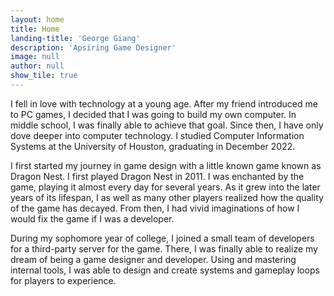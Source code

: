 ```yaml
---
layout: home
title: Home
landing-title: 'George Giang'
description: 'Apsiring Game Designer'
image: null
author: null
show_tile: true
---
```


I fell in love with technology at a young age. After my friend introduced me to PC games, I decided that I was going
to build my own computer. In middle school, I was finally able to achieve that goal. Since then, I have only dove
deeper into computer technology. I studied Computer Information Systems at the University of Houston, graduating in December 2022.


I first started my journey in game design with a little known game known as Dragon Nest. I first played Dragon Nest in 2011.
I was enchanted by the game, playing it almost every day for several years. As it grew into the later years of its lifespan,
I as well as many other players realized how the quality of the game has decayed. From then, I had vivid imaginations of how
I would fix the game if I was a developer.

During my sophomore year of college, I joined a small team of developers for a third-party server for the game. There, I was
finally able to realize my dream of being a game designer and developer. Using and mastering internal tools, I was able to
design and create systems and gameplay loops for players to experience.

